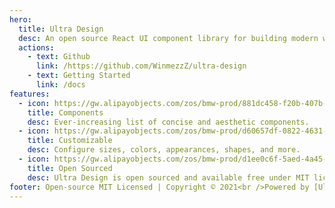 ```yaml
---
hero:
  title: Ultra Design
  desc: An open source React UI component library for building modern websites and applications.
  actions:
    - text: Github
      link: /https://github.com/WinmezzZ/ultra-design
    - text: Getting Started
      link: /docs
features:
  - icon: https://gw.alipayobjects.com/zos/bmw-prod/881dc458-f20b-407b-947a-95104b5ec82b/k79dm8ih_w144_h144.png
    title: Components
    desc: Ever-increasing list of concise and aesthetic components.
  - icon: https://gw.alipayobjects.com/zos/bmw-prod/d60657df-0822-4631-9d7c-e7a869c2f21c/k79dmz3q_w126_h126.png
    title: Customizable
    desc: Configure sizes, colors, appearances, shapes, and more.
  - icon: https://gw.alipayobjects.com/zos/bmw-prod/d1ee0c6f-5aed-4a45-a507-339a4bfe076c/k7bjsocq_w144_h144.png
    title: Open Sourced
    desc: Ultra Design is open sourced and available free under MIT licence.
footer: Open-source MIT Licensed | Copyright © 2021<br />Powered by [Ultra Design](https://ultra-design.hyyar.com/)
---
```

